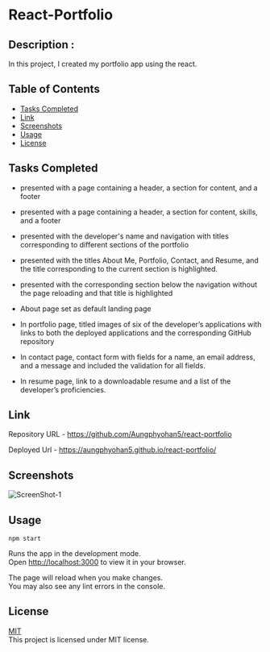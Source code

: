# React-Portfolio


## Description :
 
In this project, I created my portfolio app using the react.


## Table of Contents

- [Tasks Completed](#TaskCompleted)
- [Link](#Link)
- [Screenshots](#Screenshots)
- [Usage](#Usage)
- [License](#license)




## Tasks Completed


- presented with a page containing a header, a section for content, and a footer

- presented with a page containing a header, a section for content, skills, and a footer

- presented with the developer's name and navigation with titles corresponding to different sections of the portfolio

- presented with the titles About Me, Portfolio, Contact, and Resume, and the title corresponding to the current section is highlighted.


- presented with the corresponding section below the navigation without the page reloading and that title is highlighted

- About page set as default landing page

- In portfolio page, titled images of six of the developer’s applications with links to both the deployed applications and the corresponding GitHub repository

- In contact page, contact form with fields for a name, an email address, and a message and included the validation for all fields.

- In resume page, link to a downloadable resume and a list of the developer’s proficiencies.



## Link


Repository URL  - https://github.com/Aungphyohan5/react-portfolio

Deployed Url  - https://aungphyohan5.github.io/react-portfolio/

 
## Screenshots

![ScreenShot-1](https://user-images.githubusercontent.com/112873819/228398495-3fe946aa-0e9c-4b0e-af01-6b2cca0d9c2c.png)

## Usage

 `npm start`

Runs the app in the development mode.\
Open [http://localhost:3000](http://localhost:3000) to view it in your browser.

The page will reload when you make changes.\
You may also see any lint errors in the console.


    
## License

[MIT](https://choosealicense.com/licenses/mit/) 
<br>
This project is licensed under MIT license.


